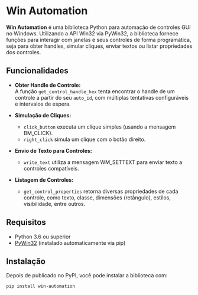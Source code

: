 # Win Automation

**Win Automation** é uma biblioteca Python para automação de controles GUI no Windows. Utilizando a API Win32 via PyWin32, a biblioteca fornece funções para interagir com janelas e seus controles de forma programática, seja para obter handles, simular cliques, enviar textos ou listar propriedades dos controles.

## Funcionalidades

- **Obter Handle de Controle:**  
  A função `get_control_handle_hex` tenta encontrar o handle de um controle a partir do seu `auto_id`, com múltiplas tentativas configuráveis e intervalos de espera.

- **Simulação de Cliques:**  
  * `click_button` executa um clique simples (usando a mensagem BM_CLICK).  
  * `right_click` simula um clique com o botão direito.

- **Envio de Texto para Controles:**  
  * `write_text` utiliza a mensagem WM_SETTEXT para enviar texto a controles compatíveis.

- **Listagem de Controles:**   
  * `get_control_properties` retorna diversas propriedades de cada controle, como texto, classe, dimensões (retângulo), estilos, visibilidade, entre outros.

## Requisitos

- Python 3.6 ou superior
- [PyWin32](https://github.com/mhammond/pywin32) (instalado automaticamente via pip)

## Instalação

Depois de publicado no PyPI, você pode instalar a biblioteca com:

```bash
pip install win-automation
